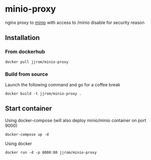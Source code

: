 # minio-proxy
nginx proxy to [minio](https://min.io) with access to /minio disable for security reason

## Installation

### From dockerhub

    docker pull jjrom/minio-proxy

### Build from source
Launch the following command and go for a coffee break

    docker build -t jjrom/minio-proxy .

## Start container

Using docker-compose (will also deploy minio/minio container on port 9000)

    docker-compose up -d

Using docker

    docker run -d -p 8000:80 jjrom/minio-proxy

